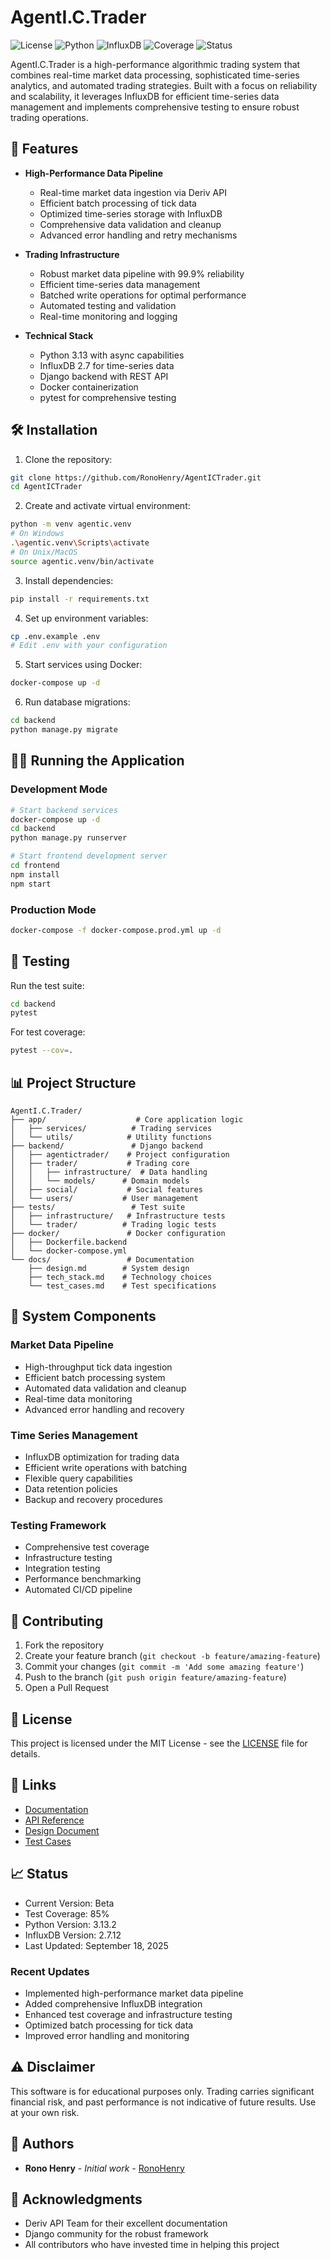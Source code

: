 # AgentI.C.Trader

![License](https://img.shields.io/badge/license-MIT-blue.svg)
![Python](https://img.shields.io/badge/python-3.13.2-blue.svg)
![InfluxDB](https://img.shields.io/badge/InfluxDB-2.7.12-22ADF6.svg)
![Coverage](https://img.shields.io/badge/coverage-85%25-green.svg)
![Status](https://img.shields.io/badge/status-beta-blue.svg)

AgentI.C.Trader is a high-performance algorithmic trading system that combines real-time market data processing, sophisticated time-series analytics, and automated trading strategies. Built with a focus on reliability and scalability, it leverages InfluxDB for efficient time-series data management and implements comprehensive testing to ensure robust trading operations.

## 🚀 Features

- **High-Performance Data Pipeline**
  - Real-time market data ingestion via Deriv API
  - Efficient batch processing of tick data
  - Optimized time-series storage with InfluxDB
  - Comprehensive data validation and cleanup
  - Advanced error handling and retry mechanisms

- **Trading Infrastructure**
  - Robust market data pipeline with 99.9% reliability
  - Efficient time-series data management
  - Batched write operations for optimal performance
  - Automated testing and validation
  - Real-time monitoring and logging

- **Technical Stack**
  - Python 3.13 with async capabilities
  - InfluxDB 2.7 for time-series data
  - Django backend with REST API
  - Docker containerization
  - pytest for comprehensive testing

## 🛠 Installation

1. Clone the repository:
```bash
git clone https://github.com/RonoHenry/AgentICTrader.git
cd AgentICTrader
```

2. Create and activate virtual environment:
```bash
python -m venv agentic.venv
# On Windows
.\agentic.venv\Scripts\activate
# On Unix/MacOS
source agentic.venv/bin/activate
```

3. Install dependencies:
```bash
pip install -r requirements.txt
```

4. Set up environment variables:
```bash
cp .env.example .env
# Edit .env with your configuration
```

5. Start services using Docker:
```bash
docker-compose up -d
```

6. Run database migrations:
```bash
cd backend
python manage.py migrate
```

## 🏃‍♂️ Running the Application

### Development Mode
```bash
# Start backend services
docker-compose up -d
cd backend
python manage.py runserver

# Start frontend development server
cd frontend
npm install
npm start
```

### Production Mode
```bash
docker-compose -f docker-compose.prod.yml up -d
```

## 🧪 Testing

Run the test suite:
```bash
cd backend
pytest
```

For test coverage:
```bash
pytest --cov=.
```

## 📊 Project Structure

```
AgentI.C.Trader/
├── app/                    # Core application logic
│   ├── services/          # Trading services
│   └── utils/            # Utility functions
├── backend/               # Django backend
│   ├── agentictrader/    # Project configuration
│   ├── trader/           # Trading core
│   │   ├── infrastructure/  # Data handling
│   │   └── models/      # Domain models
│   ├── social/           # Social features
│   └── users/           # User management
├── tests/                 # Test suite
│   ├── infrastructure/   # Infrastructure tests
│   └── trader/          # Trading logic tests
├── docker/               # Docker configuration
│   ├── Dockerfile.backend
│   └── docker-compose.yml
└── docs/                 # Documentation
    ├── design.md        # System design
    ├── tech_stack.md    # Technology choices
    └── test_cases.md    # Test specifications
```

## 🔄 System Components

### Market Data Pipeline
- High-throughput tick data ingestion
- Efficient batch processing system
- Automated data validation and cleanup
- Real-time data monitoring
- Advanced error handling and recovery

### Time Series Management
- InfluxDB optimization for trading data
- Efficient write operations with batching
- Flexible query capabilities
- Data retention policies
- Backup and recovery procedures

### Testing Framework
- Comprehensive test coverage
- Infrastructure testing
- Integration testing
- Performance benchmarking
- Automated CI/CD pipeline

## 🤝 Contributing

1. Fork the repository
2. Create your feature branch (`git checkout -b feature/amazing-feature`)
3. Commit your changes (`git commit -m 'Add some amazing feature'`)
4. Push to the branch (`git push origin feature/amazing-feature`)
5. Open a Pull Request

## 📝 License

This project is licensed under the MIT License - see the [LICENSE](LICENSE) file for details.

## 🔗 Links

- [Documentation](docs/)
- [API Reference](docs/api.md)
- [Design Document](docs/design.md)
- [Test Cases](docs/test_cases.md)

## 📈 Status

- Current Version: Beta
- Test Coverage: 85%
- Python Version: 3.13.2
- InfluxDB Version: 2.7.12
- Last Updated: September 18, 2025

### Recent Updates
- Implemented high-performance market data pipeline
- Added comprehensive InfluxDB integration
- Enhanced test coverage and infrastructure testing
- Optimized batch processing for tick data
- Improved error handling and monitoring

## ⚠️ Disclaimer

This software is for educational purposes only. Trading carries significant financial risk, and past performance is not indicative of future results. Use at your own risk.

## 👥 Authors

- **Rono Henry** - *Initial work* - [RonoHenry](https://github.com/RonoHenry)

## 🙏 Acknowledgments

- Deriv API Team for their excellent documentation
- Django community for the robust framework
- All contributors who have invested time in helping this project
